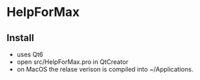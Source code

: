 # HelpForMax

## Install
 * uses Qt6
 * open src/HelpForMax.pro in QtCreator
 * on MacOS the relase verison is compiled into ~/Applications.


